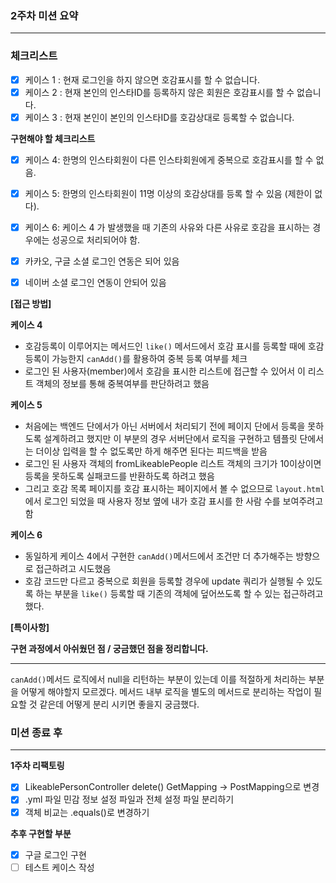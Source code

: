 ### 2주차 미션 요약

---

### 체크리스트

- [x] 케이스 1 : 현재 로그인을 하지 않으면 호감표시를 할 수 없습니다.
- [x] 케이스 2 : 현재 본인의 인스타ID를 등록하지 않은 회원은 호감표시를 할 수 없습니다.
- [x] 케이스 3 : 현재 본인이 본인의 인스타ID를 호감상대로 등록할 수 없습니다.

**구현해야 할 체크리스트**

- [x] 케이스 4: 한명의 인스타회원이 다른 인스타회원에게 중복으로 호감표시를 할 수 없음.
- [x] 케이스 5: 한명의 인스타회원이 11명 이상의 호감상대를 등록 할 수 있음 (제한이 없다).
- [x] 케이스 6: 케이스 4 가 발생했을 때 기존의 사유와 다른 사유로 호감을 표시하는 경우에는 성공으로 처리되어야 함.


- [x] 카카오, 구글 소셜 로그인 연동은 되어 있음
- [x] 네이버 소셜 로그인 연동이 안되어 있음 

**[접근 방법]**

**케이스 4**

- 호감등록이 이루어지는 메서드인 `like()` 메서드에서 호감 표시를 등록할 때에 호감 등록이 가능한지 `canAdd()`를 활용하여
중복 등록 여부를 체크
- 로그인 된 사용자(member)에서 호감을 표시한 리스트에 접근할 수 있어서 이 리스트 객체의 정보를 통해 중복여부를 판단하려고 했음

**케이스 5**

- 처음에는 백엔드 단에서가 아닌 서버에서 처리되기 전에 페이지 단에서 등록을 못하도록 설계하려고 했지만 이 부분의 경우 서버단에서 로직을 구현하고
템플릿 단에서는 더이상 입력을 할 수 없도록만 하게 해주면 된다는 피드백을 받음
- 로그인 된 사용자 객체의 fromLikeablePeople 리스트 객체의 크기가 10이상이면 등록을 못하도록 실패코드를 반환하도록 하려고 했음
- 그리고 호감 목록 페이지를 호감 표시하는 페이지에서 볼 수 없으므로 `layout.html`에서 로그인 되었을 때 사용자 정보
옆에 내가 호감 표시를 한 사람 수를 보여주려고 함

**케이스 6**

- 동일하게 케이스 4에서 구현한 `canAdd()`메서드에서 조건만 더 추가해주는 방향으로 접근하려고 시도했음
- 호감 코드만 다르고 중복으로 회원을 등록할 경우에 update 쿼리가 실행될 수 있도록 하는 부분을 `like()` 등록할 때 기존의 객체에
덮어쓰도록 할 수 있는 접근하려고 했다.


**[특이사항]**

**구현 과정에서 아쉬웠던 점 / 궁금했던 점을 정리합니다.**

---

`canAdd()`메서드 로직에서 null을 리턴하는 부분이 있는데 이를 적절하게 처리하는 부분을 어떻게 해야할지 모르겠다.
메서드 내부 로직을 별도의 메서드로 분리하는 작업이 필요할 것 같은데 어떻게 분리 시키면 좋을지 궁금했다.

### 미션 종료 후

---

**1주차 리팩토링**
- [x] LikeablePersonController delete() GetMapping -> PostMapping으로 변경
- [x] .yml 파일 민감 정보 설정 파일과 전체 설정 파일 분리하기
- [x] 객체 비교는 .equals()로 변경하기

**추후 구현할 부분**
- [x] 구글 로그인 구현
- [ ] 테스트 케이스 작성